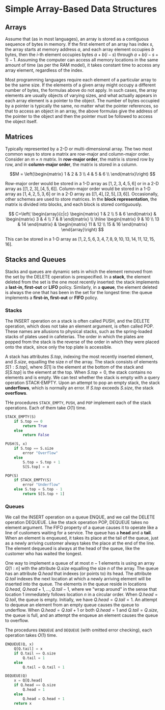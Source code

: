 # Simple Array-Based Data Structures

## Arrays

Assume that (as in most languages), an array is stored as a contiguous sequence of bytes in memory. If the first element of an array has index $s$, the array starts at memory address $a$, and each array element occupies $b$ bytes, then the $i$-th element occupies bytes $a + b(i - s)$ through $a + b(i - s + 1) - 1$. Assuming the computer can access all memory locations in the same amount of time (as per the RAM model), it takes constant time to access any array element, regardless of the index.

Most programming languages require each element of a particular array to be the same size. If the elements of a given array might occupy a different number of bytes, the formulas above do not apply. In such cases, the array elements are usually objects of varying sizes, and what actually appears in each array element is a pointer to the object. The number of bytes occupied by a pointer is typically the same, no matter what the pointer references, so that to access an object in an array, the above formulas give the address of the pointer to the object and then the pointer must be followed to access the object itself.

## Matrices

Typically represented by a 2-D or multi-dimensional array. The two most common ways to store a matrix are row-major and column-major order. Consider an $m \times n$ matrix. In **row-major order**, the matrix is stored row by row, and in **column-major order**, the matrix is stored in a column.

$$M =
\left(\begin{matrix}
1 & 2 & 3 \\
4 & 5 & 6 \\
\end{matrix}\right)
$$

Row-major order would be stored in a 1-D array as $[1, 2, 3, 4, 5, 6]$ or in a 2-D array as $[[1, 2, 3], [4, 5, 6]]$. Column-major order would be stored in a 1-D array as $[1, 4, 2, 5, 3, 6]$ or in a 2-D array as $[[1, 4], [2, 5], [3, 6]]$. Occasionally, other schemes are used to store matrices. In the **block representation**, the matrix is divided into blocks, and each block is stored contiguously.

$$
C=\left(
\begin{array}{c|c}
\begin{matrix} 1 & 2 \\ 5 & 6 \end{matrix} &
\begin{matrix} 3 & 4 \\ 7 & 8 \end{matrix} \\ 
\hline
\begin{matrix} 9 & 10 \\ 13 & 14 \end{matrix} &
\begin{matrix} 11 & 12 \\ 15 & 16 \end{matrix}
\end{array}\right)
$$

This can be stored in a 1-D array as $[1, 2, 5, 6, 3, 4, 7, 8, 9, 10, 13, 14, 11, 12, 15, 16]$.

## Stacks and Queues

Stacks and queues are dynamic sets in which the element removed from the set by the $\text{DELETE}$ operation is prespecified. In a **stack**, the element deleted from the set is the one most recently inserted: the stack implements a **last-in, first-out** or **LIFO** policy. Similarly, in a **queue**, the element deleted is always the one that has been in the set for the longest time: the queue implements a **first-in, first-out** or **FIFO** policy.

### Stacks

The $\text{INSERT}$ operation on a stack is often called $\text{PUSH}$, and the $\text{DELETE}$ operation, which does not take an element argument, is often called $\text{POP}$. These names are allusions to physical stacks, such as the spring-loaded stacks of plates used in cafeterias. The order in which the plates are popped from the stack is the reverse of the order in which they were placed onto the stack, since only the top plate is accessible.

A stack has attributes $S.top$, indexing the most recently inserted element, and $S.size$, equalling the size $n$ of the array. The stack consists of elements $S[1: S.top]$, where $S[1]$ is the element at the bottom of the stack and $S[S.top]$ is the element at the top. When $S.top = 0$, the stack contains no elements and is empty. We can test whether the stack is empty with a query operation $\text{STACK-EMPTY}$. Upon an attempt to pop an empty stack, the stack **underflows**, which is normally an error. If $S.top$ exceeds $S.size$, the stack **overflows**.

THe procedures `STACK_EMPTY`, `PUSH`, and `POP` implement each of the stack operations. Each of them take $O(1)$ time.

```python
STACK_EMPTY(S)
    if S.top == 0
        return True
    else
        return False

PUSH(S, x)
    if S.top == S.size
        error "Overflow"
    else
        S.top = S.top + 1
        S[S.top] = x

POP(S)
    if STACK_EMPTY(S)
        error "Underflow"
    else S.top = S.top - 1
        return S[S.top + 1]
```

### Queues

We call the $\text{INSERT}$ operation on a queue $\text{ENQUE}$, and we call the $\text{DELETE}$ operation $\text{DEQUEUE}$. Like the stack operation $\text{POP}$, $\text{DEQUEUE}$ takes no element argument. The FIFO property of a queue causes it to operate like a line of customers waiting for a service. The queue has a **head** and a **tail**. When an element is enqueued, it takes its place at the tail of the queue, just as a newly arriving customer always takes the place at the end of the line. The element dequeued is always at the head of the queue, like the customer who has waited the longest.

One way to implement a queue of at most $n - 1$ elements is using an array $Q[1: n]$ with the attribute $Q.size$ equalling the size $n$ of the array. The queue has an attribute $Q.head$ that indexes (or points to) its head. The attribute $Q.tail$ indexes the next location at which a newly arriving element will be inserted into the queue. The elements in the queue reside in locations $Q.head$, $Q.head + 1, ..., Q.tail - 1$, where we "wrap around" in the sense that location $1$ immediately follows location $n$ in a circular order. When $Q.head = Q.tail$, the queue is empty. Initially, we have $Q.head = Q.tail = 1$. An attempt to dequeue an element from an empty queue causes the queue to underflow. When $Q.head = Q.tail + 1$ or both $Q.head = 1$ and $Q.tail = Q.size$, the queue is full, and an attempt the enqueue an element causes the queue to overflow.

The procedures `ENQUEUE` and `DEQUEUE` (with omitted error checking), each operation takes $O(1)$ time.

```python
ENQUEUE(Q, x)
    Q[Q.tail] = x
    if Q.tail == Q.size
        Q.tail = 1
    else
        Q.tail = Q.tail + 1

DEQUEUE(Q)
    x = Q[Q.head]
    if Q.head == Q.size
        Q.head = 1
    else
        Q.head = Q.head + 1
    return x
```
